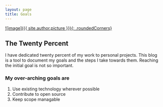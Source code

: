 ```yaml
---
layout: page
title: Goals
---
```


[![image]({{ site.author.picture }}){: .roundedCorners}](https://github.com/bjornarprytz)

## The Twenty Percent

I have dedicated twenty percent of my work to personal projects.
This blog is a tool to document my goals and the steps I take towards them.
Reaching the initial goal is not so important.

### My over-arching goals are
1.  Use existing technology wherever possible
1.  Contribute to open source
1.  Keep scope managable
